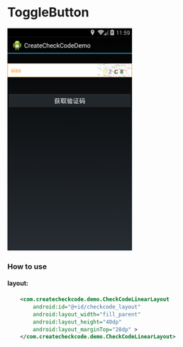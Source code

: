 ToggleButton
=========

<img src='image/image01.png' height='500px'/>

### How to use

#### layout: 
```xml
    <com.createcheckcode.demo.CheckCodeLinearLayout
        android:id="@+id/checkcode_layout"
        android:layout_width="fill_parent"
        android:layout_height="40dp"
        android:layout_marginTop="28dp" >
    </com.createcheckcode.demo.CheckCodeLinearLayout>
```
